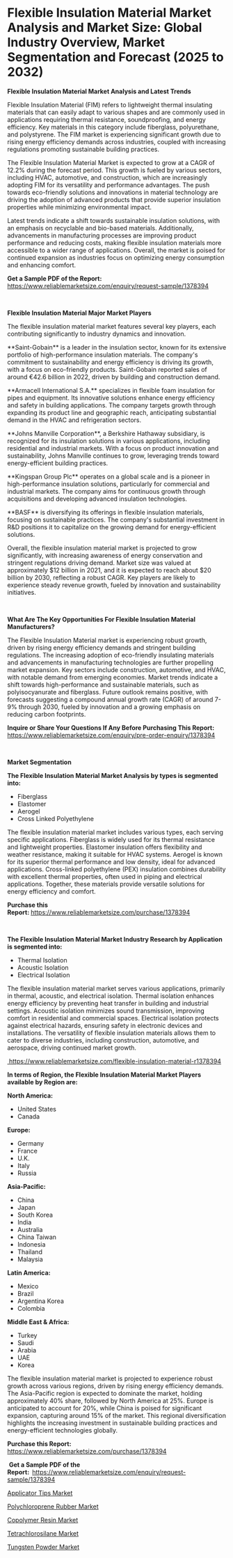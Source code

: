 <p><h1>Flexible Insulation Material Market Analysis and Market Size: Global Industry Overview, Market Segmentation and Forecast (2025 to 2032)</h1></p><p><strong>Flexible Insulation Material Market Analysis and Latest Trends</strong></p>
<p><p>Flexible Insulation Material (FIM) refers to lightweight thermal insulating materials that can easily adapt to various shapes and are commonly used in applications requiring thermal resistance, soundproofing, and energy efficiency. Key materials in this category include fiberglass, polyurethane, and polystyrene. The FIM market is experiencing significant growth due to rising energy efficiency demands across industries, coupled with increasing regulations promoting sustainable building practices.</p><p>The Flexible Insulation Material Market is expected to grow at a CAGR of 12.2% during the forecast period. This growth is fueled by various sectors, including HVAC, automotive, and construction, which are increasingly adopting FIM for its versatility and performance advantages. The push towards eco-friendly solutions and innovations in material technology are driving the adoption of advanced products that provide superior insulation properties while minimizing environmental impact.</p><p>Latest trends indicate a shift towards sustainable insulation solutions, with an emphasis on recyclable and bio-based materials. Additionally, advancements in manufacturing processes are improving product performance and reducing costs, making flexible insulation materials more accessible to a wider range of applications. Overall, the market is poised for continued expansion as industries focus on optimizing energy consumption and enhancing comfort.</p></p>
<p><strong>Get a Sample PDF of the Report:&nbsp;</strong> <a href="https://www.reliablemarketsize.com/enquiry/request-sample/1378394?utm_campaign=2008&utm_medium=2&utm_source=Github&utm_content=ia&utm_term=31032025&utm_id=flexible-insulation-material">https://www.reliablemarketsize.com/enquiry/request-sample/1378394</a></p>
<p>&nbsp;</p>
<p><strong>Flexible Insulation Material Major Market Players</strong></p>
<p><p>The flexible insulation material market features several key players, each contributing significantly to industry dynamics and innovation.</p><p>**Saint-Gobain** is a leader in the insulation sector, known for its extensive portfolio of high-performance insulation materials. The company's commitment to sustainability and energy efficiency is driving its growth, with a focus on eco-friendly products. Saint-Gobain reported sales of around €42.6 billion in 2022, driven by building and construction demand.</p><p>**Armacell International S.A.** specializes in flexible foam insulation for pipes and equipment. Its innovative solutions enhance energy efficiency and safety in building applications. The company targets growth through expanding its product line and geographic reach, anticipating substantial demand in the HVAC and refrigeration sectors.</p><p>**Johns Manville Corporation**, a Berkshire Hathaway subsidiary, is recognized for its insulation solutions in various applications, including residential and industrial markets. With a focus on product innovation and sustainability, Johns Manville continues to grow, leveraging trends toward energy-efficient building practices.</p><p>**Kingspan Group Plc** operates on a global scale and is a pioneer in high-performance insulation solutions, particularly for commercial and industrial markets. The company aims for continuous growth through acquisitions and developing advanced insulation technologies.</p><p>**BASF** is diversifying its offerings in flexible insulation materials, focusing on sustainable practices. The company's substantial investment in R&D positions it to capitalize on the growing demand for energy-efficient solutions.</p><p>Overall, the flexible insulation material market is projected to grow significantly, with increasing awareness of energy conservation and stringent regulations driving demand. Market size was valued at approximately $12 billion in 2021, and it is expected to reach about $20 billion by 2030, reflecting a robust CAGR. Key players are likely to experience steady revenue growth, fueled by innovation and sustainability initiatives.</p></p>
<p>&nbsp;</p>
<p><strong>What Are The Key Opportunities For Flexible Insulation Material Manufacturers?</strong></p>
<p><p>The Flexible Insulation Material market is experiencing robust growth, driven by rising energy efficiency demands and stringent building regulations. The increasing adoption of eco-friendly insulating materials and advancements in manufacturing technologies are further propelling market expansion. Key sectors include construction, automotive, and HVAC, with notable demand from emerging economies. Market trends indicate a shift towards high-performance and sustainable materials, such as polyisocyanurate and fiberglass. Future outlook remains positive, with forecasts suggesting a compound annual growth rate (CAGR) of around 7-9% through 2030, fueled by innovation and a growing emphasis on reducing carbon footprints.</p></p>
<p><strong>Inquire or Share Your Questions If Any Before Purchasing This Report:</strong> <a href="https://www.reliablemarketsize.com/enquiry/pre-order-enquiry/1378394?utm_campaign=2008&utm_medium=2&utm_source=Github&utm_content=ia&utm_term=31032025&utm_id=flexible-insulation-material">https://www.reliablemarketsize.com/enquiry/pre-order-enquiry/1378394</a></p>
<p>&nbsp;</p>
<p><strong>Market Segmentation</strong></p>
<p><strong>The Flexible Insulation Material Market Analysis by types is segmented into:</strong></p>
<p><ul><li>Fiberglass</li><li>Elastomer</li><li>Aerogel</li><li>Cross Linked Polyethylene</li></ul></p>
<p><p>The flexible insulation material market includes various types, each serving specific applications. Fiberglass is widely used for its thermal resistance and lightweight properties. Elastomer insulation offers flexibility and weather resistance, making it suitable for HVAC systems. Aerogel is known for its superior thermal performance and low density, ideal for advanced applications. Cross-linked polyethylene (PEX) insulation combines durability with excellent thermal properties, often used in piping and electrical applications. Together, these materials provide versatile solutions for energy efficiency and comfort.</p></p>
<p><strong>Purchase this Report:&nbsp;</strong><a href="https://www.reliablemarketsize.com/purchase/1378394?utm_campaign=2008&utm_medium=2&utm_source=Github&utm_content=ia&utm_term=31032025&utm_id=flexible-insulation-material">https://www.reliablemarketsize.com/purchase/1378394</a></p>
<p>&nbsp;</p>
<p><strong>The Flexible Insulation Material Market Industry Research by Application is segmented into:</strong></p>
<p><ul><li>Thermal Isolation</li><li>Acoustic Isolation</li><li>Electrical Isolation</li></ul></p>
<p><p>The flexible insulation material market serves various applications, primarily in thermal, acoustic, and electrical isolation. Thermal isolation enhances energy efficiency by preventing heat transfer in building and industrial settings. Acoustic isolation minimizes sound transmission, improving comfort in residential and commercial spaces. Electrical isolation protects against electrical hazards, ensuring safety in electronic devices and installations. The versatility of flexible insulation materials allows them to cater to diverse industries, including construction, automotive, and aerospace, driving continued market growth.</p></p>
<p><a href="https://www.reliablemarketsize.com/flexible-insulation-material-r1378394?utm_campaign=2008&utm_medium=2&utm_source=Github&utm_content=ia&utm_term=31032025&utm_id=flexible-insulation-material">&nbsp;https://www.reliablemarketsize.com/flexible-insulation-material-r1378394</a></p>
<p><strong>In terms of Region, the Flexible Insulation Material Market Players available by Region are:</strong></p>
<p>
    <p> <strong> North America: </strong>
        <ul>
            <li>United States</li>
            <li>Canada</li>
        </ul>
        </p> 
    <p> <strong> Europe: </strong>
        <ul>
            <li>Germany</li>
            <li>France</li>
            <li>U.K.</li>
            <li>Italy</li>
            <li>Russia</li>
        </ul>
        </p> 
    <p> <strong> Asia-Pacific: </strong>
        <ul>
            <li>China</li>
            <li>Japan</li>
            <li>South Korea</li>
            <li>India</li>
            <li>Australia</li>
            <li>China Taiwan</li>
            <li>Indonesia</li>
            <li>Thailand</li>
            <li>Malaysia</li>
        </ul>
        </p> 
    <p> <strong> Latin America: </strong>
        <ul>
            <li>Mexico</li>
            <li>Brazil</li>
            <li>Argentina Korea</li>
            <li>Colombia</li>
        </ul>
        </p> 
    <p> <strong> Middle East & Africa: </strong>
        <ul>
            <li>Turkey</li>
            <li>Saudi</li>
            <li>Arabia</li>
            <li>UAE</li>
            <li>Korea</li>
        </ul>
    </p>
    </p>
<p><p>The flexible insulation material market is projected to experience robust growth across various regions, driven by rising energy efficiency demands. The Asia-Pacific region is expected to dominate the market, holding approximately 40% share, followed by North America at 25%. Europe is anticipated to account for 20%, while China is poised for significant expansion, capturing around 15% of the market. This regional diversification highlights the increasing investment in sustainable building practices and energy-efficient technologies globally.</p></p>
<p><strong>Purchase this Report: </strong><a href="https://www.reliablemarketsize.com/purchase/1378394?utm_campaign=2008&utm_medium=2&utm_source=Github&utm_content=ia&utm_term=31032025&utm_id=flexible-insulation-material">https://www.reliablemarketsize.com/purchase/1378394</a></p>
<p>&nbsp;<strong>Get a Sample PDF of the Report:&nbsp;&nbsp;</strong><a href="https://www.reliablemarketsize.com/enquiry/request-sample/1378394?utm_campaign=2008&utm_medium=2&utm_source=Github&utm_content=ia&utm_term=31032025&utm_id=flexible-insulation-material">https://www.reliablemarketsize.com/enquiry/request-sample/1378394</a></p>
<p><strong></strong></p>
<p><p><a href="https://github.com/ftnlewins/Market-Research-Report-List-1/blob/main/applicator-tips-market.md?utm_campaign=2008&utm_medium=2&utm_source=Github&utm_content=ia&utm_term=31032025&utm_id=flexible-insulation-material">Applicator Tips Market</a></p><p><a href="https://github.com/yardemuongz5/Market-Research-Report-List-1/blob/main/polychloroprene-rubber-market.md?utm_campaign=2008&utm_medium=2&utm_source=Github&utm_content=ia&utm_term=31032025&utm_id=flexible-insulation-material">Polychloroprene Rubber Market</a></p><p><a href="https://github.com/rempemelon5k/Market-Research-Report-List-1/blob/main/copolymer-resin-market.md?utm_campaign=2008&utm_medium=2&utm_source=Github&utm_content=ia&utm_term=31032025&utm_id=flexible-insulation-material">Copolymer Resin Market</a></p><p><a href="https://github.com/balbajagatr1/Market-Research-Report-List-1/blob/main/tetrachlorosilane-market.md?utm_campaign=2008&utm_medium=2&utm_source=Github&utm_content=ia&utm_term=31032025&utm_id=flexible-insulation-material">Tetrachlorosilane Market</a></p><p><a href="https://github.com/idranalexie/Market-Research-Report-List-1/blob/main/tungsten-powder-market.md?utm_campaign=2008&utm_medium=2&utm_source=Github&utm_content=ia&utm_term=31032025&utm_id=flexible-insulation-material">Tungsten Powder Market</a></p></p>